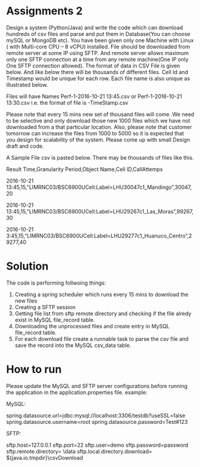 # Assignments 2

Design a system (Python/Java) and write the  code  which can download hundreds  of csv files and parse and put them in Database(You can choose mySQL or MongoDB etc). You have been given only one Machine with Linux ( with Multi-core CPU – 8 vCPU) installed. File should be downloaded from remote server at some IP using SFTP.  And remote server allows maximum only one SFTP connection at a time from any remote machine(One IP only One SFTP  connection allowed).
The format of data  in CSV File is given below. And like below there will be thousands of different files. Cell Id and Timestamp would be unique for each row.  Each file name is also unique as illustrated below.

Files will have Names Perf-1-2016-10-21 13:45.csv or  Perf-1-2016-10-21 13:30.csv  i.e. the format of file is   <FileNo>-TimeStamp.csv

Please note that every 15 mins new set of thousand files will come .We need to be selective and only download those new 1000 files which we have not downloaded from a that particular location.    Also, please note that customer tomorrow can increase the files from 1000 to 5000 so it is expected that you design for scalability of the system. Please come up with small Design draft and code.
 

A Sample File csv is pasted below.  There may be thousands of files like this.

Result Time,Granularity Period,Object Name,Cell ID,CallAttemps

2016-10-21 13:45,15,"LIMRNC03/BSC6900UCell:Label=LHU30047c1_Mandingo”,30047,20

2016-10-21 13:45,15,"LIMRNC03/BSC6900UCell:Label=LHU29267c1_Las_Moras”,99267,30

2016-10-21 3:45,15,"LIMRNC03/BSC6900UCell:Label=LHU29277c1_Huanuco_Centro”,29277,40

# Solution

The code is performing follwoing things:

1. Creating a spring scheduler which runs every 15 mins to download the new files
2. Creating a SFTP session
3. Getting file list from sftp remote directory and checking if the file alredy exist in MySQL file_record table.
4. Downloading the unprocessed files and create entry in MySQL file_record table.
5. For each download file create a runnable task to parse the csv file and save the record into the MySQL csv_data table.

 

# How to run

Please update the MySQL and SFTP server configurations before running the application in the application.properties file.
example:

MySQL:

spring.datasource.url=jdbc:mysql://localhost:3306/testdb?useSSL=false 
spring.datasource.username=root 
spring.datasource.password=Test#123 

SFTP:

sftp.host=127.0.0.1 
sftp.port=22 
sftp.user=demo 
sftp.password=password 
sftp.remote.directory= \data 
sftp.local.directory.download= ${java.io.tmpdir}\csvDownload 


